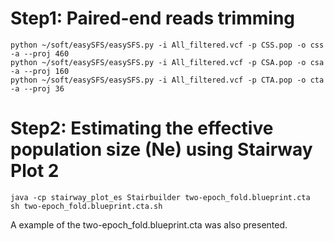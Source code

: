 # Step1: Paired-end reads trimming
```
python ~/soft/easySFS/easySFS.py -i All_filtered.vcf -p CSS.pop -o css -a --proj 460
python ~/soft/easySFS/easySFS.py -i All_filtered.vcf -p CSA.pop -o csa -a --proj 160
python ~/soft/easySFS/easySFS.py -i All_filtered.vcf -p CTA.pop -o cta -a --proj 36
```

# Step2:  Estimating the effective population size (Ne) using Stairway Plot 2
```
java -cp stairway_plot_es Stairbuilder two-epoch_fold.blueprint.cta
sh two-epoch_fold.blueprint.cta.sh
```
A example of the two-epoch_fold.blueprint.cta was also presented.
